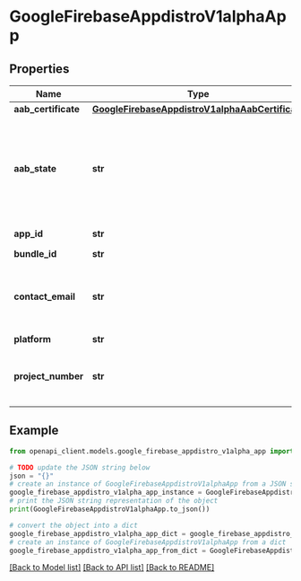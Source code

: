 # GoogleFirebaseAppdistroV1alphaApp


## Properties

Name | Type | Description | Notes
------------ | ------------- | ------------- | -------------
**aab_certificate** | [**GoogleFirebaseAppdistroV1alphaAabCertificate**](GoogleFirebaseAppdistroV1alphaAabCertificate.md) |  | [optional] 
**aab_state** | **str** | App bundle state. Only valid for android apps. The app_view field in the request must be set to FULL in order for this to be populated. | [optional] 
**app_id** | **str** | Firebase gmp app id | [optional] 
**bundle_id** | **str** | Bundle identifier | [optional] 
**contact_email** | **str** | Developer contact email for testers to reach out to about privacy or support issues. | [optional] 
**platform** | **str** | iOS or Android | [optional] 
**project_number** | **str** | Project number of the Firebase project, for example 300830567303. | [optional] 

## Example

```python
from openapi_client.models.google_firebase_appdistro_v1alpha_app import GoogleFirebaseAppdistroV1alphaApp

# TODO update the JSON string below
json = "{}"
# create an instance of GoogleFirebaseAppdistroV1alphaApp from a JSON string
google_firebase_appdistro_v1alpha_app_instance = GoogleFirebaseAppdistroV1alphaApp.from_json(json)
# print the JSON string representation of the object
print(GoogleFirebaseAppdistroV1alphaApp.to_json())

# convert the object into a dict
google_firebase_appdistro_v1alpha_app_dict = google_firebase_appdistro_v1alpha_app_instance.to_dict()
# create an instance of GoogleFirebaseAppdistroV1alphaApp from a dict
google_firebase_appdistro_v1alpha_app_from_dict = GoogleFirebaseAppdistroV1alphaApp.from_dict(google_firebase_appdistro_v1alpha_app_dict)
```
[[Back to Model list]](../README.md#documentation-for-models) [[Back to API list]](../README.md#documentation-for-api-endpoints) [[Back to README]](../README.md)



